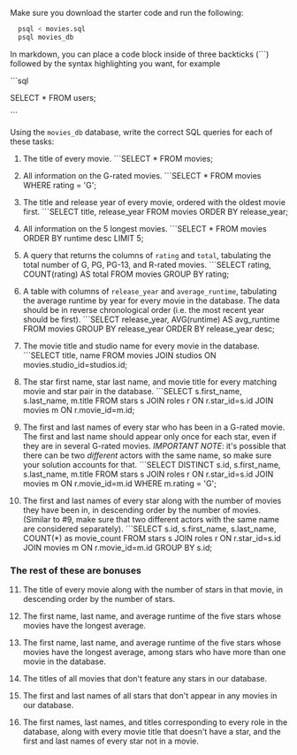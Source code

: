 Make sure you download the starter code and run the following:

```sh
  psql < movies.sql
  psql movies_db
```

In markdown, you can place a code block inside of three backticks (```) followed by the syntax highlighting you want, for example

\```sql

SELECT \* FROM users;

\```

Using the `movies_db` database, write the correct SQL queries for each of these tasks:

1.  The title of every movie.
\```SELECT * FROM movies;

2.  All information on the G-rated movies.
\```SELECT * FROM movies WHERE rating = 'G';

3.  The title and release year of every movie, ordered with the
    oldest movie first.
\```SELECT title, release_year FROM movies ORDER BY release_year;   

4.  All information on the 5 longest movies.
\```SELECT * FROM movies ORDER BY runtime desc LIMIT 5;

5.  A query that returns the columns of `rating` and `total`, tabulating the
    total number of G, PG, PG-13, and R-rated movies.
\```SELECT rating, COUNT(rating) AS total FROM movies GROUP BY rating;

6.  A table with columns of `release_year` and `average_runtime`,
    tabulating the average runtime by year for every movie in the database. The data should be in reverse chronological order (i.e. the most recent year should be first).
\```SELECT release_year, AVG(runtime) AS avg_runtime FROM movies GROUP BY           release_year ORDER BY release_year desc;

7.  The movie title and studio name for every movie in the
    database.
\```SELECT title, name FROM movies JOIN studios ON movies.studio_id=studios.id;

8.  The star first name, star last name, and movie title for every
    matching movie and star pair in the database.
\```SELECT s.first_name, s.last_name, m.title FROM stars s JOIN roles r ON r.star_id=s.id JOIN movies m ON r.movie_id=m.id;

9.  The first and last names of every star who has been in a G-rated movie. The first and last name should appear only once for each star, even if they are in several G-rated movies. *IMPORTANT NOTE*: it's possible that there can be two *different* actors with the same name, so make sure your solution accounts for that.
\```SELECT DISTINCT s.id, s.first_name, s.last_name, m.title FROM stars s JOIN roles r ON r.star_id=s.id JOIN movies m ON r.movie_id=m.id WHERE m.rating = 'G';

10. The first and last names of every star along with the number
    of movies they have been in, in descending order by the number of movies. (Similar to #9, make sure
    that two different actors with the same name are considered separately).
\```SELECT s.id, s.first_name, s.last_name, COUNT(*) as movie_count FROM stars s JOIN roles r ON r.star_id=s.id JOIN movies m ON r.movie_id=m.id GROUP BY s.id;
### The rest of these are bonuses

11. The title of every movie along with the number of stars in
    that movie, in descending order by the number of stars.

12. The first name, last name, and average runtime of the five
    stars whose movies have the longest average.

13. The first name, last name, and average runtime of the five
    stars whose movies have the longest average, among stars who have more than one movie in the database.

14. The titles of all movies that don't feature any stars in our
    database.

15. The first and last names of all stars that don't appear in any movies in our database.

16. The first names, last names, and titles corresponding to every
    role in the database, along with every movie title that doesn't have a star, and the first and last names of every star not in a movie.
